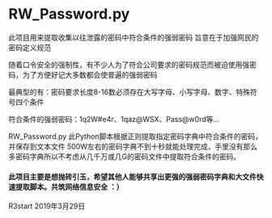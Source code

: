 # RW_Password.py

此项目用来提取收集以往泄露的密码中符合条件的强弱密码 旨意在于加强网民的密码定义规范

随着口令安全的强制性，有不少人为了符合公司要求的密码规范而被迫使用强密码，为了方便好记大多数都会使普遍的强弱密码

最典型的有：密码要求长度8-16数必须存在大写字母、小写字母、数字、特殊符号四个条件

符合条件的强弱密码：1q2W#e4r、1qaz@WSX、Pass@w0rd等...

RW_Password.py 此Python脚本根据正则提取指定密码字典中符合条件的密码，并保存到文本文件
500W左右的密码字典不到十秒就能处理完成，手里没有那么多密码字典所以不考虑从几千万或几G的密码文件中提取符合条件的密码。



#### 此项目主要是想抛砖引玉，希望其他人能够共享出更强的强弱密码字典和大文件快速提取脚本。共筑网络信息安全 ：）


R3start
2019年3月29日
